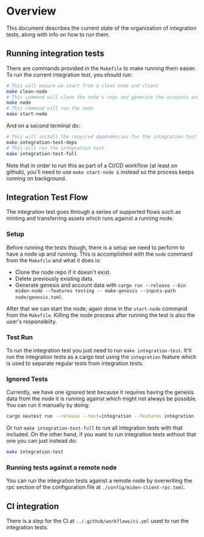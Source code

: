 # Overview

This document describes the current state of the organization of integration tests, along with info on how to run them.

## Running integration tests

There are commands provided in the `Makefile` to make running them easier. To run the current integration test, you should run:

```bash
# This will ensure we start from a clean node and client
make clean-node
# This command will clone the node's repo and generate the accounts and genesis files
make node
# This command will run the node
make start-node
```

And on a second terminal do:

```bash
# This will install the required dependencies for the integration test
make integration-test-deps
# This will run the integration test 
make integration-test-full
```

Note that in order to run this as part of a CI/CD workflow (at least on github), you'll need to use `make start-node &` instead so the process keeps running on background.

## Integration Test Flow

The integration test goes through a series of supported flows such as minting and transferring assets which runs against a running node. 

### Setup

Before running the tests though, there is a setup we need to perform to have a node up and running. This is accomplished with the `node` command from the `Makefile` and what it does is:

- Clone the node repo if it doesn't exist.
- Delete previously existing data.
- Generate genesis and account data with `cargo run --release --bin miden-node --features testing -- make-genesis --inputs-path node/genesis.toml`.

After that we can start the node, again done in the `start-node` command from the `Makefile`. Killing the node process after running the test is also the user's responsibilty.

### Test Run

To run the integration test you just need to run `make integration-test`. It'll run the integration tests as a cargo test using the `integration` feature which is used to separate regular tests from integration tests.

### Ignored Tests

Currently, we have one ignored test because it requires having the genesis data
from the node it is running against which might not always be possible. You can
run it manually by doing:

```bash
cargo nextest run --release --test=integration --features integration --run-ignored ignored-only -- test_import_genesis_accounts_can_be_used_for_transactions
```

Or run `make integration-test-full` to run all integration tests with
that included. On the other hand, if you want to run integration tests without
that one you can just instead do:

```bash
make integration-test
```

### Running tests against a remote node

You can run the integration tests against a remote node by overwriting the rpc section of the configuration file at `./config/miden-client-rpc.toml`.

## CI integration

There is a step for the CI at `../.github/workflows/ci.yml` used to run the integration tests.
